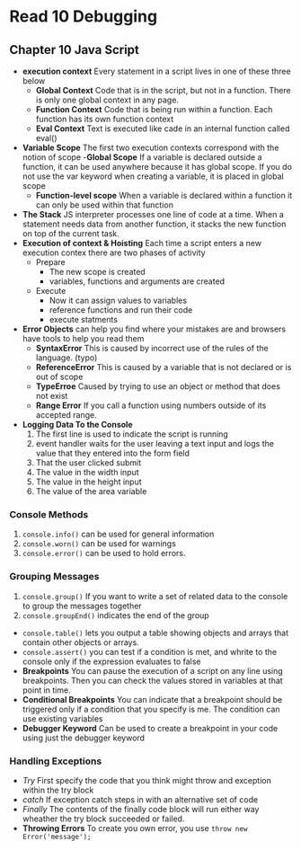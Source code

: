 # Read 10 Debugging

## Chapter 10 Java Script

- **execution context** Every statement in a script lives in one of these three below
  - **Global Context** Code that is in the script, but not in a function. There is only one global context in any page.
  - **Function Context** Code that is being run within a function. Each function has its own function context
  - **Eval Context** Text is executed like cade in an internal function called eval() 
- **Variable Scope** The first two execution contexts correspond with the notion of scope 
  -**Global Scope** If a variable is declared outside a function, it can be used anywhere because it has global scope. If you do not use the var keyword when creating a variable, it is placed in global scope
  - **Function-level scope** When a variable is declared within a function it can only be used within that function
- **The Stack** JS interpreter processes one line of code at a time. When a statement needs data from another function, it stacks the new function on top of the current task.
- **Execution of context & Hoisting** Each time a script enters a new execution contex there are two phases of activity
  - Prepare
    - The new scope is created
    - variables, functions and arguments are created
  - Execute
    - Now it can assign values to variables
    - reference functions and run their code
    - execute statments
- **Error Objects** can help you find where your mistakes are and browsers have tools to help you read them
  - **SyntaxError** This is caused by incorrect use of the rules of the language. (typo)
  - **ReferenceError** This is caused by a variable that is not declared or is out of scope
  - **TypeErroe** Caused by trying to use an object or method that does not exist
  - **Range Error** If you call a function using numbers outside of its accepted range.
- **Logging Data To the Console**
  1. The first line is used to indicate the script is running
  2. event handler waits for the user leaving a text input and logs the value that they entered into the form field
  3. That the user clicked submit
  4. The value in the width input
  5. The value in the height input
  6. The value of the area variable

### Console Methods

1. `console.info()` can be used for general information
2. `console.worn()` can be used for warnings
3. `console.error()` can be used to hold errors.

### Grouping Messages

1. `console.group()` If you want to write a set of related data to the console to group the messages together
2. `console.groupEnd()` indicates the end of the group

- `console.table()` lets you output a table showing objects and arrays that contain other objects or arrays.
- `console.assert()` you can test if a condition is met, and whrite to the console only if the expression evaluates to false
- **Breakpoints** You can pause the execution of a script on any line using breakpoints. Then you can check the values stored in variables at that point in time.
- **Conditional Breakpoints** You can indicate that a breakpoint should be triggered only if a condition that you specify is me. The condition can use existing variables
- **Debugger Keyword** Can be used to create a breakpoint in your code using just the debugger keyword

### Handling Exceptions

- *Try* First specify the code that you think might throw and exception within the try block
- *catch* If exception catch steps in with an alternative set of code
- *Finally* The contents of the finally code block will run either way wheather the try block succeeded or failed.
- **Throwing Errors** To create you own error, you use `throw new Error('message');`
